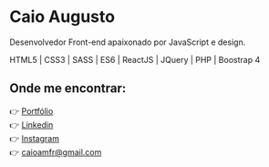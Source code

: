 # Caio Augusto

Desenvolvedor Front-end apaixonado por JavaScript e design.

HTML5 | CSS3 | SASS | ES6 | ReactJS | JQuery | PHP | Boostrap 4 


## Onde me encontrar:
👉 [Portfólio](https://caiohtml.com)  <br>
👉 [Linkedin](https://www.linkedin.com/in/caio-augustoo/) <br>
👉 [Instagram](https://www.instagram.com/iamcaio_a/) <br>
👉 caioamfr@gmail.com
